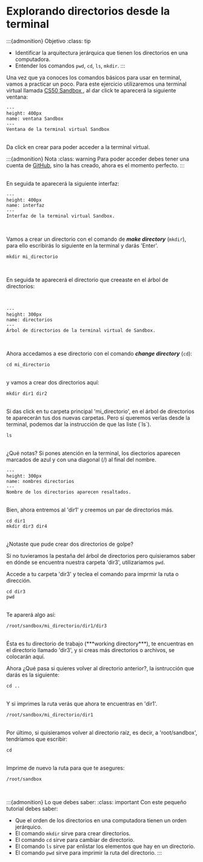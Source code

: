 # Explorando directorios desde la terminal

:::{admonition} Objetivo
:class: tip
* Identificar la arquitectura jerárquica que tienen los directorios en una computadora.
* Entender los comandos `pwd`, `cd`, `ls`, `mkdir`.
:::

Una vez que ya conoces los comandos básicos para usar en terminal, vamos a practicar un poco. Para este ejercicio utilizaremos una terminal virtual llamada <a href = "https://sandbox.cs50.io/">CS50 Sandbox </a>, al dar click te aparecerá la siguiente ventana:
<br>

```{figure} images/03_explorando_direc/1.png
---
height: 400px
name: ventana Sandbox
---
Ventana de la terminal virtual Sandbox
```

<br>
Da click en crear para poder acceder a la terminal virtual.

<br>

:::{admonition} Nota
:class: warning
Para poder acceder debes tener una cuenta de <a href = "https://github.com/">GitHub</a>, sino la has creado, ahora es el momento perfecto.
:::

<br>
En seguida te aparecerá la siguiente interfaz:

<br>

```{figure} images/03_explorando_direc/2.png
---
height: 400px
name: interfaz
---
Interfaz de la terminal virtual Sandbox.
```

<br>

Vamos a crear un directorio con el comando de ***make directory*** (`mkdir`), para ello escribirás lo siguiente en la terminal y darás 'Enter'.
<br>

```{code-block} bash
mkdir mi_directorio
```

<br>

En seguida te aparecerá el directorio que creeaste en el árbol de directorios:

<br>

```{figure} images/03_explorando_direc/3.png
---
height: 300px
name: directorios
---
Árbol de directorios de la terminal virtual de Sandbox.
```

<br>

Ahora accedamos a ese directorio con el comando ***change directory*** (`cd`):
<br>

```{code-block} bash
cd mi_directorio
```

<br>
y vamos a crear dos directorios aquí:
<br>

```{code-block} bash
mkdir dir1 dir2
```

<br>
Si das click en tu carpeta principal 'mi_directorio', en el árbol de directorios te aparecerán tus dos nuevas carpetas. Pero si queremos verlas desde la terminal, podemos dar la instrucción de que las liste (`ls`).
<br>

```{code-block} bash
ls
```

<br>
¿Qué notas? Si pones atención en la terminal, los diectorios aparecen marcados de azul y con una diagonal (/) al final del nombre.
<br>

```{figure} images/03_explorando_direc/4.png
---
height: 300px
name: nombres directorios
---
Nombre de los directorios aparecen resaltados.
```
<br>
Bien, ahora entremos al 'dir1' y creemos un par de directorios más.
<br>

```{code-block} bash
cd dir1
mkdir dir3 dir4
```

<br>
¿Notaste que pude crear dos directorios de golpe?
<br>

Si no tuvieramos la pestaña del árbol de directorios pero quisieramos saber en dónde se encuentra nuestra carpeta 'dir3', utilizariamos `pwd`.
<br>

Accede a tu carpeta 'dir3' y teclea el comando para imprmir la ruta o dirección.
<br>

```{code-block} bash
cd dir3
pwd
```

<br>
Te aparerá algo así:
<br>

```{code-block} bash
/root/sandbox/mi_directorio/dir1/dir3
```

<br>
Ésta es tu directorio de trabajo (***working directory***), te encuentras en el directorio llamado 'dir3', y si creas más directorios o archivos, se colocarán aquí.
<br>

Ahora ¿Qué pasa si quieres volver al directorio anterior?, la isntrucción que darás es la siguiente:
<br>

```{code-block} bash
cd ..
```

<br>
Y si imprimes la ruta verás que ahora te encuentras en 'dir1'.
<br>

```{code-block} bash
/root/sandbox/mi_directorio/dir1
```

<br>
Por último, si quisieramos volver al directorio raíz, es decir, a 'root/sandbox', tendríamos que escribir:
<br>

```{code-block} bash
cd
```

<br>
Imprime de nuevo la ruta para que te asegures:
<br>

```{code-block} bash
/root/sandbox
```
<br>

:::{admonition} Lo que debes saber:
:class: important
Con este pequeño tutorial debes saber:
* Que el orden de los directorios en una computadora tienen un orden jerárquico.
* El comando `mkdir` sirve para crear directorios.
* El comando `cd` sirve para cambiar de directorio.
* El comando `ls` sirve par enlistar los elementos que hay en un directorio.
* El comando `pwd` sirve para imprimir la ruta del directorio.
:::

